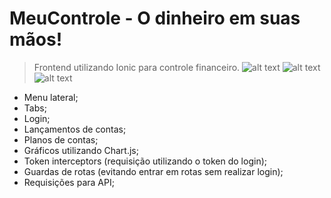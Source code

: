 # MeuControle - O dinheiro em suas mãos!
> Frontend utilizando Ionic para controle financeiro.
![alt text](https://i.ibb.co/WvJnpvQ/Whats-App-Image-2021-05-15-at-12-15-19.jpg)
![alt text](https://i.ibb.co/qNrxRbL/Whats-App-Image-2021-05-15-at-12-20-41.jpg)
![alt text](https://i.ibb.co/rmZLzsK/Whats-App-Image-2021-05-15-at-12-17-08.jpg)


- Menu lateral;
- Tabs;
- Login;
- Lançamentos de contas;
- Planos de contas;
- Gráficos utilizando Chart.js;
- Token interceptors (requisição utilizando o token do login);
- Guardas de rotas (evitando entrar em rotas sem realizar login);
- Requisições para API;
